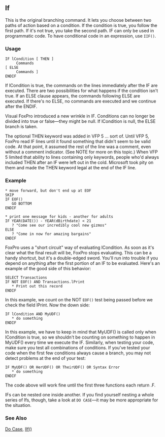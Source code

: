 ## If

This is the original branching command. It lets you choose between two paths of action based on a condition. If the condition is true, you follow the first path. If it's not true, you take the second path. IF can only be used in programmatic code. To have conditional code in an expression, use `IIF()`.

### Usage

```foxpro
IF lCondition [ THEN ]
     Commands
[ ELSE
     Commands ]
ENDIF
```

If lCondition is true, the commands on the lines immediately after the IF are executed. There are two possibilities for what happens if the condition isn't true. If an ELSE clause appears, the commands following ELSE are executed. If there's no ELSE, no commands are executed and we continue after the ENDIF.

Visual FoxPro introduced a new wrinkle in IF. Conditions can no longer be divided into true or false&mdash;they might be null. If lCondition is null, the ELSE branch is taken.

The optional THEN keyword was added in VFP 5 ... sort of. Until VFP 5, FoxPro read IF lines until it found something that didn't seem to be valid code. At that point, it assumed the rest of the line was a comment, even without a comment indicator. (See NOTE for more on this topic.) When VFP 5 limited that ability to lines containing only keywords, people who'd always included THEN after an IF were left out in the cold. Microsoft took pity on them and made the THEN keyword legal at the end of the IF line.

### Example

```foxpro
* move forward, but don't end up at EOF
SKIP
IF EOF()
   GO BOTTOM
ENDIF

* print one message for kids - another for adults
IF YEAR(DATE()) - YEAR(dBirthdate) < 21
   ? "Come see our incredibly cool new gizmos"
ELSE
   ? "Come in now for amazing bargains"
ENDIF
```

FoxPro uses a "short circuit" way of evaluating lCondition. As soon as it's clear what the final result will be, FoxPro stops evaluating. This can be a handy shortcut, but it's a double-edged sword. You'll run into trouble if you depend on anything after the first portion of an IF to be evaluated. Here's an example of the good side of this behavior:

```foxpro
SELECT Transactions
IF NOT EOF() AND Transactions.lPrint
   * Print out this record
ENDIF
```
In this example, we count on the NOT `EOF()` test being passed before we check the field lPrint. Now the down side:

```foxpro
IF lCondition AND MyUDF()
   * do something
ENDIF
```
In this example, we have to keep in mind that MyUDF() is called only when lCondition is true, so we shouldn't be counting on something to happen in MyUDF() every time we execute the IF. Similarly, when testing your code, make sure you test all combinations of conditions. If you've tested your code when the first few conditions always cause a branch, you may not detect problems at the end of your test:

```foxpro
IF MyUDF() OR HerUDF() OR TheirUDF() OR Syntax Error
   * do something
ENDIF
```
The code above will work fine until the first three functions each return .F.

IFs can be nested one inside another. If you find yourself nesting a whole series of Ifs, though, take a look at `DO CASE`&mdash;it may be more appropriate for the situation.

### See Also

[Do Case](s4g251.md), [IIf()](s4g043.md)